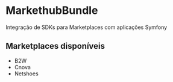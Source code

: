 # MarkethubBundle

Integração de SDKs para Marketplaces com aplicações Symfony

## Marketplaces disponíveis

- B2W
- Cnova
- Netshoes
